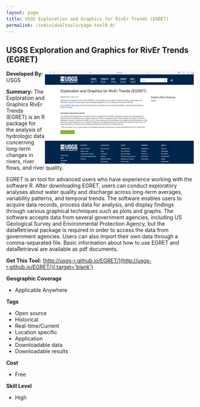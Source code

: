 ```yaml
---
layout: page
title: USGS Exploration and Graphics for RivEr Trends (EGRET)
permalink: /individualtools/page-tool9.0/
---
```

## USGS Exploration and Graphics for RivEr Trends (EGRET)

<img src="/images/scaled_250_400/TOOLID_9.0_ScreenCapture-1.png" style="max-height:250px;max-width:400;" align="right"/>

**Developed By:** USGS

**Summary:** The Exploration and Graphics RivEr Trends (EGRET) is an R package for the analysis of hydrologic data concerning long-term changes in rivers, river flows, and river quality.

EGRET is an tool for advanced users who have experience working with the software R. After downloading EGRET, users can conduct exploratory analyses about water quality and discharge across long-term averages, variability patterns, and temporal trends. The software enables users to acquire data records, process data for analysis, and display findings through various graphical techniques such as plots and graphs. The software accepts data from several government agencies, including US Geological Survey and Environmental Protection Agency, but the dataRetrieval package is required in order to access the data from government agencies. Users can also import their own data through a comma-separated file. Basic information about how to use EGRET and dataRetrieval are available as pdf documents. 

**Get This Tool:** [http://usgs-r.github.io/EGRET/](http://usgs-r.github.io/EGRET/){:target='blank'}

**Geographic Coverage**

* Applicable Anywhere

**Tags**

*  Open source
*  Historical 
*  Real-time/Current
*  Location specific
*  Application
*  Downloadable data
*  Downloadable results

**Cost**

* Free

**Skill Level**

* High

